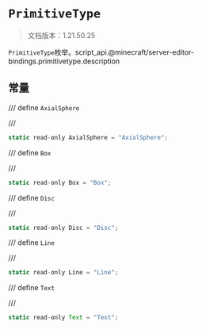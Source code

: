 # `PrimitiveType`

> 文档版本：1.21.50.25

`PrimitiveType`枚举。script_api.@minecraft/server-editor-bindings.primitivetype.description

## 常量

/// define
`AxialSphere`


///

```js
static read-only AxialSphere = "AxialSphere";
```


/// define
`Box`


///

```js
static read-only Box = "Box";
```


/// define
`Disc`


///

```js
static read-only Disc = "Disc";
```


/// define
`Line`


///

```js
static read-only Line = "Line";
```


/// define
`Text`


///

```js
static read-only Text = "Text";
```

